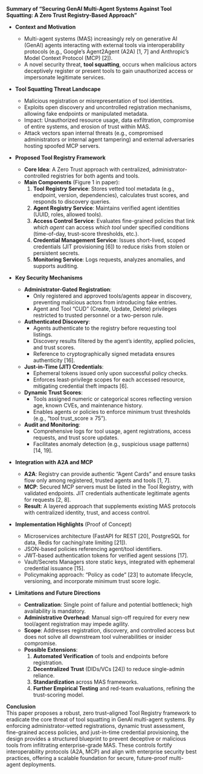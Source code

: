 **Summary of “Securing GenAI Multi-Agent Systems Against Tool Squatting: A Zero Trust Registry-Based Approach”**

- **Context and Motivation**  
  - Multi-agent systems (MAS) increasingly rely on generative AI (GenAI) agents interacting with external tools via interoperability protocols (e.g., Google’s Agent2Agent (A2A) [1, 7] and Anthropic’s Model Context Protocol (MCP) [2]).  
  - A novel security threat, **tool squatting**, occurs when malicious actors deceptively register or present tools to gain unauthorized access or impersonate legitimate services.

- **Tool Squatting Threat Landscape**  
  - Malicious registration or misrepresentation of tool identities.  
  - Exploits open discovery and uncontrolled registration mechanisms, allowing fake endpoints or manipulated metadata.  
  - Impact: Unauthorized resource usage, data exfiltration, compromise of entire systems, and erosion of trust within MAS.  
  - Attack vectors span internal threats (e.g., compromised administrators or internal agent tampering) and external adversaries hosting spoofed MCP servers.

- **Proposed Tool Registry Framework**  
  - **Core Idea**: A Zero Trust approach with centralized, administrator-controlled registries for both agents and tools.  
  - **Main Components** (Figure 1 in paper):  
    1. **Tool Registry Service**: Stores vetted tool metadata (e.g., endpoint, version, dependencies), calculates trust scores, and responds to discovery queries.  
    2. **Agent Registry Service**: Maintains verified agent identities (UUID, roles, allowed tools).  
    3. **Access Control Service**: Evaluates fine-grained policies that link *which agent* can access *which tool* under specified conditions (time-of-day, trust-score thresholds, etc.).  
    4. **Credential Management Service**: Issues short-lived, scoped credentials (JIT provisioning [6]) to reduce risks from stolen or persistent secrets.  
    5. **Monitoring Service**: Logs requests, analyzes anomalies, and supports auditing.

- **Key Security Mechanisms**  
  - **Administrator-Gated Registration**:  
    - Only registered and approved tools/agents appear in discovery, preventing malicious actors from introducing fake entries.  
    - Agent and Tool “CUD” (Create, Update, Delete) privileges restricted to trusted personnel or a two-person rule.  
  - **Authenticated Discovery**:  
    - Agents authenticate to the registry before requesting tool listings.  
    - Discovery results filtered by the agent’s identity, applied policies, and trust scores.  
    - Reference to cryptographically signed metadata ensures authenticity [16].  
  - **Just-in-Time (JIT) Credentials**:  
    - Ephemeral tokens issued only upon successful policy checks.  
    - Enforces least-privilege scopes for each accessed resource, mitigating credential theft impacts [6].  
  - **Dynamic Trust Scores**:  
    - Tools assigned numeric or categorical scores reflecting version age, known CVEs, and maintenance history.  
    - Enables agents or policies to enforce minimum trust thresholds (e.g., “tool trust_score ≥ 75”).  
  - **Audit and Monitoring**:  
    - Comprehensive logs for tool usage, agent registrations, access requests, and trust score updates.  
    - Facilitates anomaly detection (e.g., suspicious usage patterns) [14, 19].

- **Integration with A2A and MCP**  
  - **A2A**: Registry can provide authentic “Agent Cards” and ensure tasks flow only among registered, trusted agents and tools [1, 7].  
  - **MCP**: Secured MCP servers must be listed in the Tool Registry, with validated endpoints. JIT credentials authenticate legitimate agents for requests [2, 8].  
  - **Result**: A layered approach that supplements existing MAS protocols with centralized identity, trust, and access control.

- **Implementation Highlights** (Proof of Concept)  
  - Microservices architecture (FastAPI for REST [20], PostgreSQL for data, Redis for caching/rate limiting [21]).  
  - JSON-based policies referencing agent/tool identifiers.  
  - JWT-based authentication tokens for verified agent sessions [17].  
  - Vault/Secrets Managers store static keys, integrated with ephemeral credential issuance [15].  
  - Policymaking approach: “Policy as code” [23] to automate lifecycle, versioning, and incorporate minimum trust score logic.

- **Limitations and Future Directions**  
  - **Centralization**: Single point of failure and potential bottleneck; high availability is mandatory.  
  - **Administrative Overhead**: Manual sign-off required for every new tool/agent registration may impede agility.  
  - **Scope**: Addresses registration, discovery, and controlled access but does not solve all downstream tool vulnerabilities or insider compromise.  
  - **Possible Extensions**:  
    1. **Automated Verification** of tools and endpoints before registration.  
    2. **Decentralized Trust** (DIDs/VCs [24]) to reduce single-admin reliance.  
    3. **Standardization** across MAS frameworks.  
    4. **Further Empirical Testing** and red-team evaluations, refining the trust-scoring model.

**Conclusion**  
This paper proposes a robust, zero trust–aligned Tool Registry framework to eradicate the core threat of tool squatting in GenAI multi-agent systems. By enforcing administrator-vetted registrations, dynamic trust assessment, fine-grained access policies, and just-in-time credential provisioning, the design provides a structured blueprint to prevent deceptive or malicious tools from infiltrating enterprise-grade MAS. These controls fortify interoperability protocols (A2A, MCP) and align with enterprise security best practices, offering a scalable foundation for secure, future-proof multi-agent deployments.